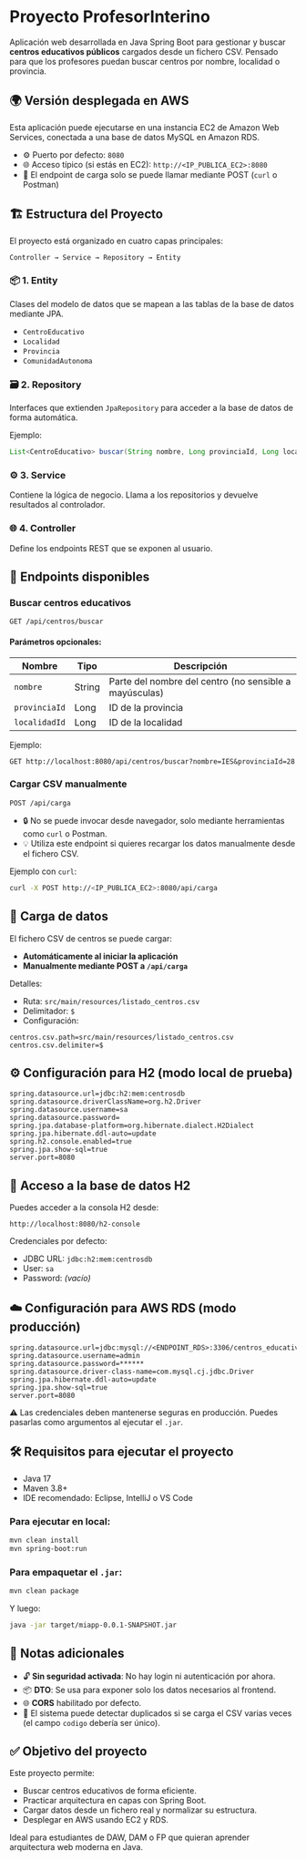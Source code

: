 # Proyecto ProfesorInterino

Aplicación web desarrollada en Java Spring Boot para gestionar y buscar **centros educativos públicos** cargados desde un fichero CSV. Pensado para que los profesores puedan buscar centros por nombre, localidad o provincia.

## 🌍 Versión desplegada en AWS

Esta aplicación puede ejecutarse en una instancia EC2 de Amazon Web Services, conectada a una base de datos MySQL en Amazon RDS.

- ⚙️ Puerto por defecto: `8080`
- 🌐 Acceso típico (si estás en EC2): `http://<IP_PUBLICA_EC2>:8080`
- 🔐 El endpoint de carga solo se puede llamar mediante POST (`curl` o Postman)

## 🏗️ Estructura del Proyecto

El proyecto está organizado en cuatro capas principales:

```
Controller → Service → Repository → Entity
```

### 📦 1. Entity

Clases del modelo de datos que se mapean a las tablas de la base de datos mediante JPA.

- `CentroEducativo`
- `Localidad`
- `Provincia`
- `ComunidadAutonoma`

### 🗃️ 2. Repository

Interfaces que extienden `JpaRepository` para acceder a la base de datos de forma automática.

Ejemplo:
```java
List<CentroEducativo> buscar(String nombre, Long provinciaId, Long localidadId);
```

### ⚙️ 3. Service

Contiene la lógica de negocio. Llama a los repositorios y devuelve resultados al controlador.

### 🌐 4. Controller

Define los endpoints REST que se exponen al usuario.

## 🚀 Endpoints disponibles

### Buscar centros educativos
```
GET /api/centros/buscar
```

#### Parámetros opcionales:

| Nombre        | Tipo   | Descripción                                               |
|---------------|--------|-----------------------------------------------------------|
| `nombre`      | String | Parte del nombre del centro (no sensible a mayúsculas)    |
| `provinciaId` | Long   | ID de la provincia                                        |
| `localidadId` | Long   | ID de la localidad                                        |

Ejemplo:
```
GET http://localhost:8080/api/centros/buscar?nombre=IES&provinciaId=28
```

### Cargar CSV manualmente
```
POST /api/carga
```
- 🔒 No se puede invocar desde navegador, solo mediante herramientas como `curl` o Postman.
- 💡 Utiliza este endpoint si quieres recargar los datos manualmente desde el fichero CSV.

Ejemplo con `curl`:
```bash
curl -X POST http://<IP_PUBLICA_EC2>:8080/api/carga
```

## 📁 Carga de datos

El fichero CSV de centros se puede cargar:
- **Automáticamente al iniciar la aplicación**
- **Manualmente mediante POST a `/api/carga`**

Detalles:
- Ruta: `src/main/resources/listado_centros.csv`
- Delimitador: `$`
- Configuración:

```properties
centros.csv.path=src/main/resources/listado_centros.csv
centros.csv.delimiter=$
```

## ⚙️ Configuración para H2 (modo local de prueba)

```properties
spring.datasource.url=jdbc:h2:mem:centrosdb
spring.datasource.driverClassName=org.h2.Driver
spring.datasource.username=sa
spring.datasource.password=
spring.jpa.database-platform=org.hibernate.dialect.H2Dialect
spring.jpa.hibernate.ddl-auto=update
spring.h2.console.enabled=true
spring.jpa.show-sql=true
server.port=8080
```

## 🧪 Acceso a la base de datos H2

Puedes acceder a la consola H2 desde:
```
http://localhost:8080/h2-console
```

Credenciales por defecto:
- JDBC URL: `jdbc:h2:mem:centrosdb`
- User: `sa`
- Password: *(vacío)*

## ☁️ Configuración para AWS RDS (modo producción)

```properties
spring.datasource.url=jdbc:mysql://<ENDPOINT_RDS>:3306/centros_educativos
spring.datasource.username=admin
spring.datasource.password=******
spring.datasource.driver-class-name=com.mysql.cj.jdbc.Driver
spring.jpa.hibernate.ddl-auto=update
spring.jpa.show-sql=true
server.port=8080
```

⚠️ Las credenciales deben mantenerse seguras en producción. Puedes pasarlas como argumentos al ejecutar el `.jar`.

## 🛠️ Requisitos para ejecutar el proyecto

- Java 17
- Maven 3.8+
- IDE recomendado: Eclipse, IntelliJ o VS Code

### Para ejecutar en local:

```bash
mvn clean install
mvn spring-boot:run
```

### Para empaquetar el `.jar`:

```bash
mvn clean package
```

Y luego:

```bash
java -jar target/miapp-0.0.1-SNAPSHOT.jar
```

## 📌 Notas adicionales

- 🔓 **Sin seguridad activada**: No hay login ni autenticación por ahora.
- 📦 **DTO**: Se usa para exponer solo los datos necesarios al frontend.
- 🌐 **CORS** habilitado por defecto.
- 🧹 El sistema puede detectar duplicados si se carga el CSV varias veces (el campo `codigo` debería ser único).

## ✅ Objetivo del proyecto

Este proyecto permite:
- Buscar centros educativos de forma eficiente.
- Practicar arquitectura en capas con Spring Boot.
- Cargar datos desde un fichero real y normalizar su estructura.
- Desplegar en AWS usando EC2 y RDS.

Ideal para estudiantes de DAW, DAM o FP que quieran aprender arquitectura web moderna en Java.
